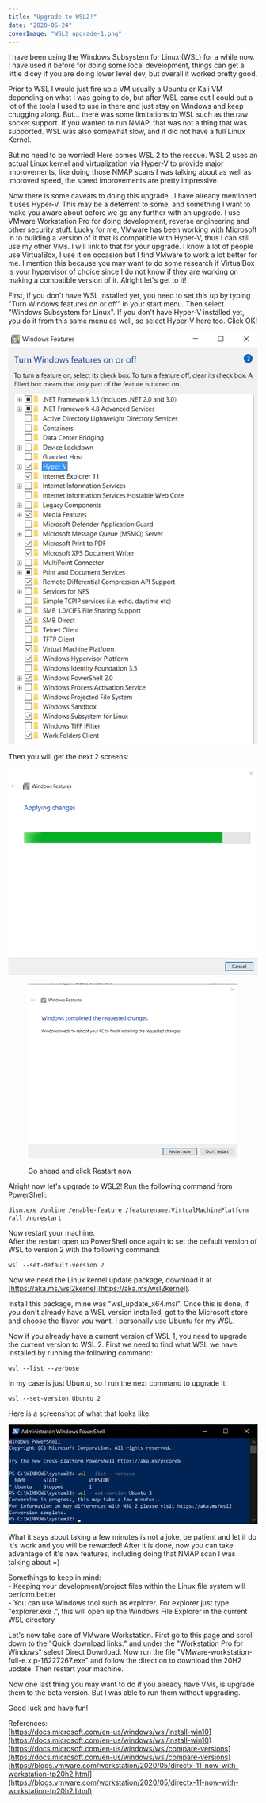 ```yaml
---
title: "Upgrade to WSL2!"
date: "2020-05-24"
coverImage: "WSL2_upgrade-1.png"
---
```


I have been using the Windows Subsystem for Linux (WSL) for a while now. I have used it before for doing some local development, things can get a little dicey if you are doing lower level dev, but overall it worked pretty good.

Prior to WSL I would just fire up a VM usually a Ubuntu or Kali VM depending on what I was going to do, but after WSL came out I could put a lot of the tools I used to use in there and just stay on Windows and keep chugging along. But... there was some limitations to WSL such as the raw socket support. If you wanted to run NMAP, that was not a thing that was supported. WSL was also somewhat slow, and it did not have a full Linux Kernel.

But no need to be worried! Here comes WSL 2 to the rescue. WSL 2 uses an actual Linux kernel and virtualization via Hyper-V to provide major improvements, like doing those NMAP scans I was talking about as well as improved speed, the speed improvements are pretty impressive.

Now there is some caveats to doing this upgrade...I have already mentioned it uses Hyper-V. This may be a deterrent to some, and something I want to make you aware about before we go any further with an upgrade. I use VMware Workstation Pro for doing development, reverse engineering and other security stuff. Lucky for me, VMware has been working with Microsoft in to building a version of it that is compatible with Hyper-V, thus I can still use my other VMs. I will link to that for your upgrade. I know a lot of people use VirtualBox, I use it on occasion but I find VMware to work a lot better for me. I mention this because you may want to do some research if VirtualBox is your hypervisor of choice since I do not know if they are working on making a compatible version of it. Alright let's get to it!

First, if you don't have WSL installed yet, you need to set this up by typing "Turn Windows features on or off" in your start menu. Then select "Windows Subsystem for Linux". If you don't have Hyper-V installed yet, you do it from this same menu as well, so select Hyper-V here too. Click OK!

![](images/image.png)

Then you will get the next 2 screens:

![](images/image-1.png)

<figure>

![](images/image-2.png)

<figcaption>

Go ahead and click Restart now  


</figcaption>

</figure>

Alright now let's upgrade to WSL2! Run the following command from PowerShell:

```
dism.exe /online /enable-feature /featurename:VirtualMachinePlatform /all /norestart
```

Now restart your machine.  
After the restart open up PowerShell once again to set the default version of WSL to version 2 with the following command:

```
wsl --set-default-version 2
```

Now we need the Linux kernel update package, download it at [https://aka.ms/wsl2kernel](https://aka.ms/wsl2kernel).

Install this package, mine was "wsl\_update\_x64.msi". Once this is done, if you don't already have a WSL version installed, got to the Microsoft store and choose the flavor you want, I personally use Ubuntu for my WSL.

Now if you already have a current version of WSL 1, you need to upgrade the current version to WSL 2. First we need to find what WSL we have installed by running the following command:

```
wsl --list --verbose
```

In my case is just Ubuntu, so I run the next command to upgrade it:

```
wsl --set-version Ubuntu 2
```

Here is a screenshot of what that looks like:

![](images/WSL2_upgrade.png)

What it says about taking a few minutes is not a joke, be patient and let it do it's work and you will be rewarded! After it is done, now you can take advantage of it's new features, including doing that NMAP scan I was talking about =)

Somethings to keep in mind:  
\- Keeping your development/project files within the Linux file system will perform better  
\- You can use Windows tool such as explorer. For explorer just type "explorer.exe .", this will open up the Windows File Explorer in the current WSL directory

Let's now take care of VMware Workstation. First go to this page and scroll down to the "Quick download links:" and under the "Workstation Pro for Windows" select Direct Download. Now run the file "VMware-workstation-full-e.x.p-16227267.exe" and follow the direction to download the 20H2 update. Then restart your machine.

Now one last thing you may want to do if you already have VMs, is upgrade them to the beta version. But I was able to run them without upgrading.

Good luck and have fun!

References:  
[https://docs.microsoft.com/en-us/windows/wsl/install-win10](https://docs.microsoft.com/en-us/windows/wsl/install-win10)  
[https://docs.microsoft.com/en-us/windows/wsl/compare-versions](https://docs.microsoft.com/en-us/windows/wsl/compare-versions)  
[https://blogs.vmware.com/workstation/2020/05/directx-11-now-with-workstation-tp20h2.html](https://blogs.vmware.com/workstation/2020/05/directx-11-now-with-workstation-tp20h2.html)
